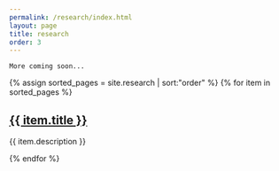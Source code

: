 ```yaml
---
permalink: /research/index.html
layout: page
title: research
order: 3
---
```


```
More coming soon...
```

<!--
{% for item in site.pages %}
  <h2>{{ item.title }}</h2>
  <p>{{ item.description }}</p>
  <p><a href="{{ item.url }}">{{ item.title }}</a></p>
{% endfor %}
-->

{% assign sorted_pages = site.research | sort:"order" %}
{% for item in sorted_pages %}
 <!-- <h2>{{ item.title }}</h2>-->
  <!--<p>{{ item.description }}</p>-->
  <h2><a href="{{ item.url }}">{{ item.title }}</a></h2>
  <p>{{ item.description }}</p>
{% endfor %}

